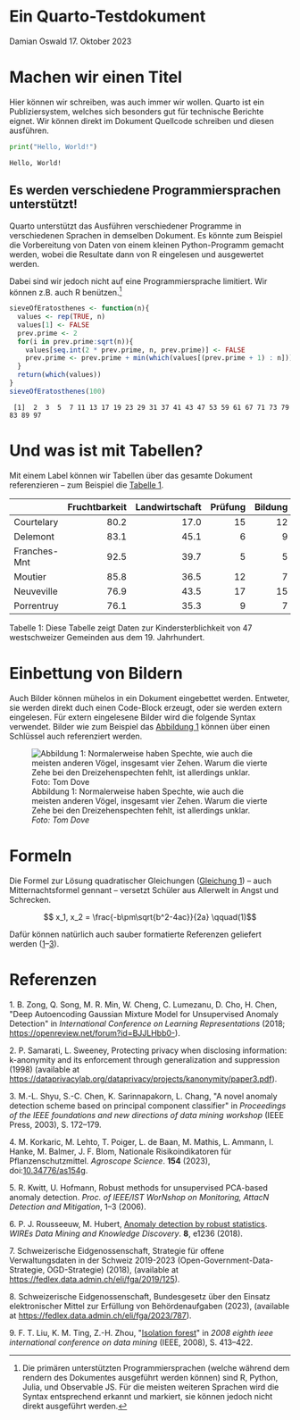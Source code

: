 
Ein Quarto-Testdokument
================
Damian Oswald
17. Oktober 2023

# Machen wir einen Titel

Hier können wir schreiben, was auch immer wir wollen. Quarto ist ein
Publiziersystem, welches sich besonders gut für technische Berichte
eignet. Wir können direkt im Dokument Quellcode schreiben und diesen
ausführen.

``` python
print("Hello, World!")
```

    Hello, World!

## Es werden verschiedene Programmiersprachen unterstützt!

Quarto unterstützt das Ausführen verschiedener Programme in
verschiedenen Sprachen in demselben Dokument. Es könnte zum Beispiel die
Vorbereitung von Daten von einem kleinen Python-Programm gemacht werden,
wobei die Resultate dann von R eingelesen und ausgewertet werden.

Dabei sind wir jedoch nicht auf eine Programmiersprache limitiert. Wir
können z.B. auch R benützen.[^1]

``` r
sieveOfEratosthenes <- function(n){
  values <- rep(TRUE, n)
  values[1] <- FALSE
  prev.prime <- 2
  for(i in prev.prime:sqrt(n)){
    values[seq.int(2 * prev.prime, n, prev.prime)] <- FALSE
    prev.prime <- prev.prime + min(which(values[(prev.prime + 1) : n]))
  }
  return(which(values))
}
sieveOfEratosthenes(100)
```

     [1]  2  3  5  7 11 13 17 19 23 29 31 37 41 43 47 53 59 61 67 71 73 79 83 89 97

# Und was ist mit Tabellen?

Mit einem Label können wir Tabellen über das gesamte Dokument
referenzieren – zum Beispiel die [Tabelle 1](#tbl-swiss).

<div id="tbl-swiss">

|              | Fruchtbarkeit | Landwirtschaft | Prüfung | Bildung | Katholisch | Kindersterblichkeit |
|:-------------|--------------:|---------------:|--------:|--------:|-----------:|--------------------:|
| Courtelary   |          80.2 |           17.0 |      15 |      12 |       9.96 |                22.2 |
| Delemont     |          83.1 |           45.1 |       6 |       9 |      84.84 |                22.2 |
| Franches-Mnt |          92.5 |           39.7 |       5 |       5 |      93.40 |                20.2 |
| Moutier      |          85.8 |           36.5 |      12 |       7 |      33.77 |                20.3 |
| Neuveville   |          76.9 |           43.5 |      17 |      15 |       5.16 |                20.6 |
| Porrentruy   |          76.1 |           35.3 |       9 |       7 |      90.57 |                26.6 |

Tabelle 1: Diese Tabelle zeigt Daten zur Kindersterblichkeit von 47
westschweizer Gemeinden aus dem 19. Jahrhundert.

</div>

# Einbettung von Bildern

Auch Bilder können mühelos in ein Dokument eingebettet werden. Entweter,
sie werden direkt duch einen Code-Block erzeugt, oder sie werden extern
eingelesen. Für extern eingelesene Bilder wird die folgende Syntax
verwendet. Bilder wie zum Beispiel das
[Abbildung 1](#fig-dreizehenspecht) können über einen Schlüssel auch
referenziert werden.

<figure>
<img src="resources/dreizehenspecht.jpg" id="fig-dreizehenspecht"
alt="Abbildung 1: Normalerweise haben Spechte, wie auch die meisten anderen Vögel, insgesamt vier Zehen. Warum die vierte Zehe bei den Dreizehenspechten fehlt, ist allerdings unklar. Foto: Tom Dove" />
<figcaption aria-hidden="true">Abbildung 1: Normalerweise haben Spechte,
wie auch die meisten anderen Vögel, insgesamt vier Zehen. Warum die
vierte Zehe bei den Dreizehenspechten fehlt, ist allerdings unklar.
<em>Foto: Tom Dove</em></figcaption>
</figure>

# Formeln

Die Formel zur Lösung quadratischer Gleichungen
([Gleichung 1](#eq-quadratic)) – auch Mitternachtsformel gennant –
versetzt Schüler aus Allerwelt in Angst und Schrecken.

<span id="eq-quadratic">$$
x_1, x_2 = \frac{-b\pm\sqrt{b^2-4ac}}{2a}
 \qquad(1)$$</span>

Dafür können natürlich auch sauber formatierte Referenzen geliefert
werden ([1](#ref-zong2018deep)–[3](#ref-shyu2003novel)).

# Referenzen

<div id="refs" class="references csl-bib-body">

<div id="ref-zong2018deep" class="csl-entry">

<span class="csl-left-margin">1. </span><span
class="csl-right-inline">B. Zong, Q. Song, M. R. Min, W. Cheng, C.
Lumezanu, D. Cho, H. Chen, "Deep Autoencoding Gaussian Mixture Model for
Unsupervised Anomaly Detection" in *International Conference on Learning
Representations* (2018;
<https://openreview.net/forum?id=BJJLHbb0->).</span>

</div>

<div id="ref-samarati1998protecting" class="csl-entry">

<span class="csl-left-margin">2. </span><span
class="csl-right-inline">P. Samarati, L. Sweeney, Protecting privacy
when disclosing information: k-anonymity and its enforcement through
generalization and suppression (1998) (available at
<https://dataprivacylab.org/dataprivacy/projects/kanonymity/paper3.pdf>).</span>

</div>

<div id="ref-shyu2003novel" class="csl-entry">

<span class="csl-left-margin">3. </span><span
class="csl-right-inline">M.-L. Shyu, S.-C. Chen, K. Sarinnapakorn, L.
Chang, "A novel anomaly detection scheme based on principal component
classifier" in *Proceedings of the IEEE foundations and new directions
of data mining workshop* (IEEE Press, 2003), S. 172–179.</span>

</div>

<div id="ref-korkaric2023nationale" class="csl-entry">

<span class="csl-left-margin">4. </span><span
class="csl-right-inline">M. Korkaric, M. Lehto, T. Poiger, L. de Baan,
M. Mathis, L. Ammann, I. Hanke, M. Balmer, J. F. Blom, Nationale
Risikoindikatoren für Pflanzenschutzmittel. *Agroscope Science*. **154**
(2023), doi:[10.34776/as154g](https://doi.org/10.34776/as154g).</span>

</div>

<div id="ref-kwitt2006robust" class="csl-entry">

<span class="csl-left-margin">5. </span><span
class="csl-right-inline">R. Kwitt, U. Hofmann, Robust methods for
unsupervised PCA-based anomaly detection. *Proc. of IEEE/IST WorNshop on
Monitoring, AttacN Detection and Mitigation*, 1–3 (2006).</span>

</div>

<div id="ref-rousseeuw2018anomaly" class="csl-entry">

<span class="csl-left-margin">6. </span><span
class="csl-right-inline">P. J. Rousseeuw, M. Hubert, [Anomaly detection
by robust statistics](https://doi.org/10.1002/widm.1236). *WIREs Data
Mining and Knowledge Discovery*. **8**, e1236 (2018).</span>

</div>

<div id="ref-fedlex2018strategie" class="csl-entry">

<span class="csl-left-margin">7. </span><span
class="csl-right-inline">Schweizerische Eidgenossenschaft, Strategie für
offene Verwaltungsdaten in der Schweiz 2019-2023
(Open-Government-Data-Strategie, OGD-Strategie) (2018), (available at
<https://fedlex.data.admin.ch/eli/fga/2019/125>).</span>

</div>

<div id="ref-fedlex2023embag" class="csl-entry">

<span class="csl-left-margin">8. </span><span
class="csl-right-inline">Schweizerische Eidgenossenschaft, Bundesgesetz
über den Einsatz elektronischer Mittel zur Erfüllung von
Behördenaufgaben (2023), (available at
<https://fedlex.data.admin.ch/eli/fga/2023/787>).</span>

</div>

<div id="ref-liu2008isolation" class="csl-entry">

<span class="csl-left-margin">9. </span><span
class="csl-right-inline">F. T. Liu, K. M. Ting, Z.-H. Zhou, "[Isolation
forest](https://doi.org/10.1109/ICDM.2008.17)" in *2008 eighth ieee
international conference on data mining* (IEEE, 2008), S.
413–422.</span>

</div>

</div>

[^1]: Die primären unterstützten Programmiersprachen (welche während dem
    rendern des Dokumentes ausgeführt werden können) sind R, Python,
    Julia, und Observable JS. Für die meisten weiteren Sprachen wird die
    Syntax entsprechend erkannt und markiert, sie können jedoch nicht
    direkt ausgeführt werden.
